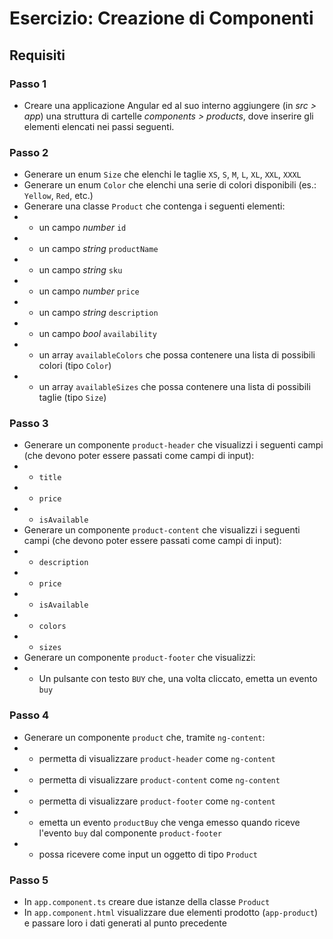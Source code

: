 # Esercizio: Creazione di Componenti

## Requisiti

### Passo 1
* Creare una applicazione Angular ed al suo interno aggiungere (in _src > app_) una struttura di cartelle _components > products_, dove inserire gli elementi elencati nei passi seguenti.

### Passo 2

* Generare un enum `Size` che elenchi le taglie `XS`, `S`, `M`, `L`, `XL`, `XXL`, `XXXL`
* Generare un enum `Color` che elenchi una serie di colori disponibili (es.: `Yellow`, `Red`, etc.)
* Generare una classe `Product` che contenga i seguenti elementi:
* * un campo _number_ `id`
* * un campo _string_ `productName`
* * un campo _string_ `sku`
* * un campo _number_ `price`
* * un campo _string_ `description`
* * un campo _bool_ `availability`
* * un array `availableColors` che possa contenere una lista di possibili colori (tipo `Color`) 
* * un array `availableSizes` che possa contenere una lista di possibili taglie (tipo `Size`) 

### Passo 3

* Generare un componente `product-header` che visualizzi i seguenti campi (che devono poter essere passati come campi di input):
* * `title`
* * `price`
* * `isAvailable`
* Generare un componente `product-content` che visualizzi i seguenti campi (che devono poter essere passati come campi di input):
* * `description`
* * `price`
* * `isAvailable`
* * `colors`
* * `sizes`
* Generare un componente `product-footer` che visualizzi:
* * Un pulsante con testo `BUY` che, una volta cliccato, emetta un evento `buy`

### Passo 4

* Generare un componente `product` che, tramite `ng-content`:
* * permetta di visualizzare `product-header` come `ng-content`
* * permetta di visualizzare `product-content` come `ng-content`
* * permetta di visualizzare `product-footer` come `ng-content`
* * emetta un evento `productBuy` che venga emesso quando riceve l'evento `buy` dal componente `product-footer`
* * possa ricevere come input un oggetto di tipo `Product`

### Passo 5

* In `app.component.ts` creare due istanze della classe `Product`
* In `app.component.html` visualizzare due elementi prodotto (`app-product`) e passare loro i dati generati al punto precedente 
